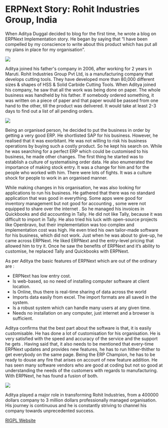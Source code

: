 # ERPNext Story: Rohit Industries Group, India

When Aditya Duggal decided to blog for the first time, he wrote a blog on ERPNext Implementation story. He began by saying that “I have been compelled by my conscience to write about this product which has put all my plans in place for my organisation”. 

![](assets/frappe_io/images/stories/aditya-duggal.png)

Aditya joined his father's company in 2006, after working for 2 years in Maruti.  Rohit Industries Group Pvt Ltd, is a manufacturing company that develops cutting tools. They have developed more than 80,000 different sizes & shapes of HSS & Solid Carbide Cutting Tools. When Aditya joined his company, he saw that all the work was being done on paper. The whole business was handheld by his father. If somebody ordered something, it was written on a piece of paper and that paper would be passed from one hand to the other, till the product was delivered.  It would take at least 2-3 days to find out a list of all pending orders.

![](assets/frappe_io/images/stories/rigpl-products.png)

Being an organised person, he decided to put the business in order by getting a very good ERP. He shortlisted SAP for his business. However, he realised that it was exorbitant. He was not willing to risk his business operations by buying such a costly product. So he kept his search on. While he was searching for a perfect ERP which could be customised to his business, he made other changes. The first thing he started was to establish a culture of systematising order data. He also enumerated the importance of  making stock entry. It was a change for him and for the people who worked with him. There were lots of fights. It was a culture shock for people to work in an organised manner.

While making changes in his organisation, he was also looking for applications to run his business. He gathered that there was no standard application that was good in everything.  Some apps were good for inventory management but not good for accounting , some were not equipped to share over the internet . So he managed his invoices in Quickbooks and did accounting in Tally. He did not like Tally, because it was difficult to import in Tally.  He also tried his luck with open-source projects like Openbravo, but their implementation was too complex and implementation cost was high. He even tried his own tailor-made software for his business, which did not work. Just when he was about to give-up, he came across ERPNext. He liked ERPNext and the entry-level pricing that allowed him to try it.  Once he saw the benefits of ERPNext and it’s ability to customise, he replaced Tally and Quickbooks with ERPNext.

As per Aditya the basic features of ERPNext which are out of the ordinary are :

- ERPNext has low entry cost.
- Is web-based, so no  need of installing computer software at client location.
- Is Online, thus there is real-time sharing of data across the world 
- Imports data easily from excel. The import formats are all saved in the system. 
- Is a robust system which can handle many users at any given time.
- Needs no installation on any computer, just internet and a browser is sufficient.

Aditya confirms that the best part about the software is that, it is easily customisable. He has done a lot of customisation for his organisation. He is very satisfied with the speed and accuracy of the service and the support he gets . Having said that, it also needs to be mentioned that every-time ERPNext updates and provides new features, he has to run hither-thither to get everybody on the same page. Being the ERP Champion, he has to be ready to douse any fire that arises on account of new feature addition. He has seen many software vendors who are good at coding but not so good at understanding the needs of the customers with regards to manufacturing. With ERPNext, he has found a fusion of both. 

![](assets/frappe_io/images/stories/rigpl-logo.png)

Aditya played a major role in transforming Rohit Industries, from a 400000 dollars company to 3 million dollars professionally managed organisation. His journey is continuous and he is constantly striving to channel his company towards unprecedented success.

[RIGPL Website](http://www.rigpl.com)
